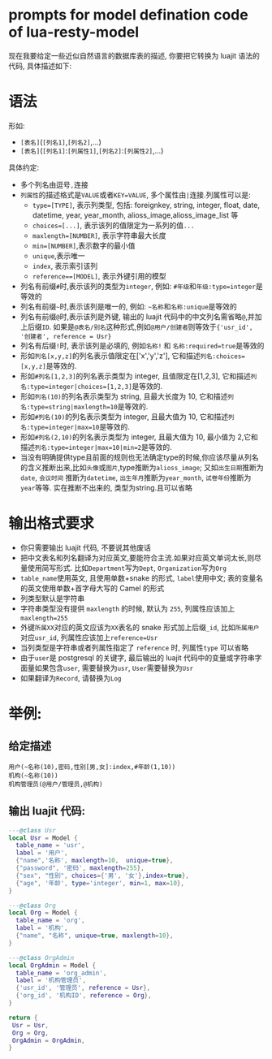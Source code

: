 # prompts for model defination code of lua-resty-model

现在我要给定一些近似自然语言的数据库表的描述, 你要把它转换为 luajit 语法的代码, 具体描述如下:

# 语法

形如:

- `[表名]`(`[列名1]`,`[列名2]`,...)
- `[表名]`(`[列名1]`:`[列属性1]`,`[列名2]`:`[列属性2]`,...)

具体约定:

- 多个列名由逗号`,`连接
- `列属性`的描述格式是`VALUE`或者`KEY=VALUE`, 多个属性由`|`连接.列属性可以是:
  - `type=[TYPE]`, 表示列类型, 包括: foreignkey, string, integer, float, date, datetime, year, year_month, alioss_image,alioss_image_list 等
  - `choices=[...]`, 表示该列的值限定为一系列的值`...`
  - `maxlength=[NUMBER]`, 表示字符串最大长度
  - `min=[NUMBER]`,表示数字的最小值
  - `unique`,表示唯一
  - `index`, 表示索引该列
  - `reference==[MODEL]`, 表示外键引用的模型
- 列名有前缀`#`时,表示该列的类型为`integer`, 例如: `#年级`和`年级:type=integer`是等效的
- 列名有前缀`~`时,表示该列是唯一的, 例如: `~名称`和`名称:unique`是等效的
- 列名有前缀`@`时,表示该列是外键, 输出的 luajit 代码中的中文列名需省略`@`,并加上后缀`ID`. 如果是`@表名/别名`这种形式,例如`@用户/创建者`则等效于`{'usr_id', '创建者', reference = Usr}`
- 列名有后缀`!`时, 表示该列是必填的, 例如`名称!` 和 `名称:required=true`是等效的
- 形如`列名[x,y,z]`的列名表示值限定在['x','y','z'], 它和描述`列名:choices=[x,y,z]`是等效的.
- 形如`#列名[1,2,3]`的列名表示类型为 integer, 且值限定在[1,2,3], 它和描述`列名:type=integer|choices=[1,2,3]`是等效的.
- 形如`列名(10)`的列名表示类型为 string, 且最大长度为 10, 它和描述`列名:type=string|maxlength=10`是等效的.
- 形如`#列名(10)`的列名表示类型为 integer, 且最大值为 10, 它和描述`列名:type=integer|max=10`是等效的.
- 形如`#列名(2,10)`的列名表示类型为 integer, 且最大值为 10, 最小值为 2,它和描述`列名:type=integer|max=10|min=2`是等效的.
- 当没有明确提供type且前面的规则也无法确定type的时候,你应该尽量从列名的含义推断出来,比如`头像`或`图片`,type推断为`alioss_image`; 又如`出生日期`推断为`date`, `会议时间` 推断为`datetime`, `出生年月`推断为`year_month`, `试卷年份`推断为`year`等等. 实在推断不出来的, 类型为string.且可以省略
# 输出格式要求

- 你只需要输出 luajit 代码, 不要说其他废话
- 把中文表名和列名翻译为对应英文,要能符合主流.如果对应英文单词太长,则尽量使用简写形式. 比如`Department`写为`Dept`, `Organization`写为`Org`
- `table_name`使用英文, 且使用单数+snake 的形式, `label`使用中文; 表的变量名的英文使用单数+首字母大写的 Camel 的形式
- 列类型默认是字符串
- 字符串类型没有提供 `maxlength` 的时候, 默认为 `255`, 列属性应该加上`maxlength=255`
- 外键`所属XX`对应的英文应该为`XX`表名的 snake 形式加上后缀`_id`, 比如`所属用户`对应`usr_id`, 列属性应该加上`reference=Usr`
- 当列类型是字符串或者列属性指定了 `reference` 时, 列属性`type` 可以省略
- 由于`user`是 postgresql 的关键字, 最后输出的 luajit 代码中的变量或字符串字面量如果包含`user`, 需要替换为`usr`, `User`需要替换为`Usr`
- 如果翻译为`Record`, 请替换为`Log`

# 举例:

## 给定描述

```
用户(~名称(10),密码,性别[男,女]:index,#年龄(1,10))
机构(~名称(10))
机构管理员(@用户/管理员,@机构)
```

## 输出 luajit 代码:

```lua
---@class Usr
local Usr = Model {
  table_name = 'usr',
  label = '用户',
  {"name",'名称', maxlength=10,  unique=true},
  {"password", '密码', maxlength=255},
  {"sex", "性别", choices={'男', '女'},index=true},
  {"age", '年龄', type='integer', min=1, max=10},
}

---@class Org
local Org = Model {
  table_name = 'org',
  label = '机构',
  {"name", "名称", unique=true, maxlength=10},
}

---@class OrgAdmin
local OrgAdmin = Model {
  table_name = 'org_admin',
  label = '机构管理员',
  {'usr_id', '管理员', reference = Usr},
  {'org_id', '机构ID', reference = Org},
}

return {
 Usr = Usr,
 Org = Org,
 OrgAdmin = OrgAdmin,
}
```
